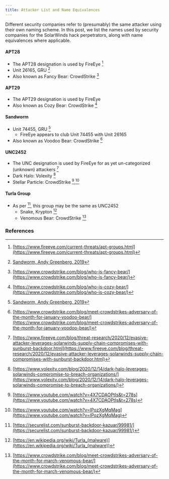 ```yaml
---
title: Attacker List and Name Equivalences
---
```

Different security companies refer to (presumably) the same attacker using their own naming scheme. In this post, we list the names used by security companies for the SolarWinds hack perpetrators, along with name equivalences where applicable.

#### APT28
* The APT28 designation is used by FireEye [^feye-apt]
* Unit 26165, GRU [^sandworm]
* Also known as Fancy Bear: CrowdStrike [^cs20190212]

#### APT29
* The APT29 designation is used by FireEye 
* Also known as Cozy Bear: CrowdStrike [^cs20160919]

#### Sandworm
* Unit 74455, GRU [^sandworm]
  * FireEye appears to club Unit 74455 with Unit 26165 
* Also known as Voodoo Bear: CrowdStrike [^cs20180129]

#### UNC2452
* The UNC designation is used by FireEye for as yet un-categorized (unknown) attackers [^feye20201213]
* Dark Halo: Volexity [^volexity20201214]
* Stellar Particle: CrowdStrike [^sans20210204],[^senate20210223]

#### Turla Group 
* As per [^kaspersky20210111], this group may be the same as UNC2452
  * Snake, Krypton [^wiki1]
  * Venomous Bear: CrowdStrike [^cs20180312]


### References 
[^feye-apt]: [https://www.fireeye.com/current-threats/apt-groups.html](https://www.fireeye.com/current-threats/apt-groups.html)
[^feye20201213]: [https://www.fireeye.com/blog/threat-research/2020/12/evasive-attacker-leverages-solarwinds-supply-chain-compromises-with-sunburst-backdoor.html](https://www.fireeye.com/blog/threat-research/2020/12/evasive-attacker-leverages-solarwinds-supply-chain-compromises-with-sunburst-backdoor.html)
[^sandworm]: [Sandworm, Andy Greenberg, 2019](https://www.penguinrandomhouse.com/books/597684/sandworm-by-andy-greenberg/)
[^cs20190212]: [https://www.crowdstrike.com/blog/who-is-fancy-bear/](https://www.crowdstrike.com/blog/who-is-fancy-bear/)
[^cs20160919]: [https://www.crowdstrike.com/blog/who-is-cozy-bear/](https://www.crowdstrike.com/blog/who-is-cozy-bear/)
[^cs20180129]: [https://www.crowdstrike.com/blog/meet-crowdstrikes-adversary-of-the-month-for-january-voodoo-bear/](https://www.crowdstrike.com/blog/meet-crowdstrikes-adversary-of-the-month-for-january-voodoo-bear/)
[^cs20180312]: [https://www.crowdstrike.com/blog/meet-crowdstrikes-adversary-of-the-month-for-march-venomous-bear/](https://www.crowdstrike.com/blog/meet-crowdstrikes-adversary-of-the-month-for-march-venomous-bear/)
[^volexity20201214]: [https://www.volexity.com/blog/2020/12/14/dark-halo-leverages-solarwinds-compromise-to-breach-organizations/](https://www.volexity.com/blog/2020/12/14/dark-halo-leverages-solarwinds-compromise-to-breach-organizations/)
[^kaspersky20210111]: [https://securelist.com/sunburst-backdoor-kazuar/99981/](https://securelist.com/sunburst-backdoor-kazuar/99981/)
[^wiki1]: [https://en.wikipedia.org/wiki/Turla_(malware)](https://en.wikipedia.org/wiki/Turla_(malware))
[^sans20210204]: [https://www.youtube.com/watch?v=4X7CDAOPtIs&t=278s](https://www.youtube.com/watch?v=4X7CDAOPtIs&t=278s)
[^senate20210223]: [https://www.youtube.com/watch?v=IPozXgMqMag](https://www.youtube.com/watch?v=IPozXgMqMag)
